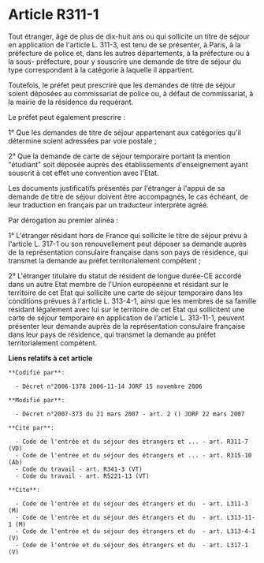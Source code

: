 # Article R311-1

Tout étranger, âgé de plus de dix-huit ans ou qui sollicite un titre de séjour en application de l'article L. 311-3, est tenu
de se présenter, à Paris, à la préfecture de police et, dans les autres départements, à la préfecture ou à la sous-
préfecture, pour y souscrire une demande de titre de séjour du type correspondant à la catégorie à laquelle il appartient.

Toutefois, le préfet peut prescrire que les demandes de titre de séjour soient déposées au commissariat de police ou, à
défaut de commissariat, à la mairie de la résidence du requérant.

Le préfet peut également prescrire :

1° Que les demandes de titre de séjour appartenant aux catégories qu'il détermine soient adressées par voie postale ;

2° Que la demande de carte de séjour temporaire portant la mention "étudiant" soit déposée auprès des établissements
d'enseignement ayant souscrit à cet effet une convention avec l'Etat.

Les documents justificatifs présentés par l'étranger à l'appui de sa demande de titre de séjour doivent être accompagnés, le
cas échéant, de leur traduction en français par un traducteur interprète agréé.

Par dérogation au premier alinéa :

1° L'étranger résidant hors de France qui sollicite le titre de séjour prévu à l'article L. 317-1 ou son renouvellement peut
déposer sa demande auprès de la représentation consulaire française dans son pays de résidence, qui transmet la demande au
préfet territorialement compétent ;

2° L'étranger titulaire du statut de résident de longue durée-CE accordé dans un autre Etat membre de l'Union européenne et
résidant sur le territoire de cet Etat qui sollicite une carte de séjour temporaire dans les conditions prévues à l'article
L. 313-4-1, ainsi que les membres de sa famille résidant légalement avec lui sur le territoire de cet Etat qui sollicitent
une carte de séjour temporaire en application de l'article L. 313-11-1, peuvent présenter leur demande auprès de la
représentation consulaire française dans leur pays de résidence, qui transmet la demande au préfet territorialement
compétent.

**Liens relatifs à cet article**

	**Codifié par**:

	  - Décret n°2006-1378 2006-11-14 JORF 15 novembre 2006

	**Modifié par**:

	  - Décret n°2007-373 du 21 mars 2007 - art. 2 () JORF 22 mars 2007

	**Cité par**:

	  - Code de l'entrée et du séjour des étrangers et ... - art. R311-7 (VD)
	  - Code de l'entrée et du séjour des étrangers et ... - art. R315-10 (Ab)
	  - Code du travail - art. R341-3 (VT)
	  - Code du travail - art. R5221-13 (VT)

	**Cite**:

	  - Code de l'entrée et du séjour des étrangers et du  - art. L311-3 (M)
	  - Code de l'entrée et du séjour des étrangers et du  - art. L313-11-1 (M)
	  - Code de l'entrée et du séjour des étrangers et du  - art. L313-4-1 (V)
	  - Code de l'entrée et du séjour des étrangers et du  - art. L317-1 (V)
